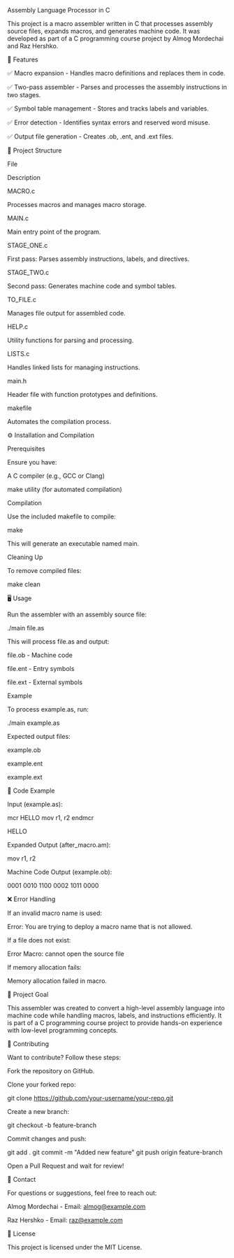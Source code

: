 Assembly Language Processor in C

This project is a macro assembler written in C that processes assembly source files, expands macros, and generates machine code. It was developed as part of a C programming course project by Almog Mordechai and Raz Hershko.

🚀 Features

✅ Macro expansion - Handles macro definitions and replaces them in code.

✅ Two-pass assembler - Parses and processes the assembly instructions in two stages.

✅ Symbol table management - Stores and tracks labels and variables.

✅ Error detection - Identifies syntax errors and reserved word misuse.

✅ Output file generation - Creates .ob, .ent, and .ext files.

📁 Project Structure

File

Description

MACRO.c

Processes macros and manages macro storage.

MAIN.c

Main entry point of the program.

STAGE_ONE.c

First pass: Parses assembly instructions, labels, and directives.

STAGE_TWO.c

Second pass: Generates machine code and symbol tables.

TO_FILE.c

Manages file output for assembled code.

HELP.c

Utility functions for parsing and processing.

LISTS.c

Handles linked lists for managing instructions.

main.h

Header file with function prototypes and definitions.

makefile

Automates the compilation process.

⚙️ Installation and Compilation

Prerequisites

Ensure you have:

A C compiler (e.g., GCC or Clang)

make utility (for automated compilation)

Compilation

Use the included makefile to compile:

make

This will generate an executable named main.

Cleaning Up

To remove compiled files:

make clean

🖥️ Usage

Run the assembler with an assembly source file:

./main file.as

This will process file.as and output:

file.ob - Machine code

file.ent - Entry symbols

file.ext - External symbols

Example

To process example.as, run:

./main example.as

Expected output files:

example.ob

example.ent

example.ext

📝 Code Example

Input (example.as):

mcr HELLO
    mov r1, r2
endmcr

HELLO

Expanded Output (after_macro.am):

mov r1, r2

Machine Code Output (example.ob):

0001 0010 1100
0002 1011 0000

❌ Error Handling

If an invalid macro name is used:

Error: You are trying to deploy a macro name that is not allowed.

If a file does not exist:

Error Macro: cannot open the source file

If memory allocation fails:

Memory allocation failed in macro.

🎯 Project Goal

This assembler was created to convert a high-level assembly language into machine code while handling macros, labels, and instructions efficiently. It is part of a C programming course project to provide hands-on experience with low-level programming concepts.

🤝 Contributing

Want to contribute? Follow these steps:

Fork the repository on GitHub.

Clone your forked repo:

git clone https://github.com/your-username/your-repo.git

Create a new branch:

git checkout -b feature-branch

Commit changes and push:

git add .
git commit -m "Added new feature"
git push origin feature-branch

Open a Pull Request and wait for review!

📩 Contact

For questions or suggestions, feel free to reach out:

Almog Mordechai - Email: almog@example.com

Raz Hershko - Email: raz@example.com

📜 License

This project is licensed under the MIT License.

